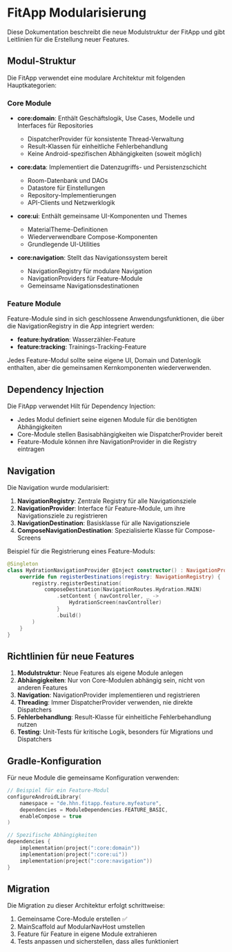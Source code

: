 # FitApp Modularisierung

Diese Dokumentation beschreibt die neue Modulstruktur der FitApp und gibt Leitlinien für die Erstellung neuer Features.

## Modul-Struktur

Die FitApp verwendet eine modulare Architektur mit folgenden Hauptkategorien:

### Core Module

- **core:domain**: Enthält Geschäftslogik, Use Cases, Modelle und Interfaces für Repositories
  - DispatcherProvider für konsistente Thread-Verwaltung
  - Result-Klassen für einheitliche Fehlerbehandlung
  - Keine Android-spezifischen Abhängigkeiten (soweit möglich)

- **core:data**: Implementiert die Datenzugriffs- und Persistenzschicht
  - Room-Datenbank und DAOs
  - Datastore für Einstellungen
  - Repository-Implementierungen
  - API-Clients und Netzwerklogik

- **core:ui**: Enthält gemeinsame UI-Komponenten und Themes
  - MaterialTheme-Definitionen
  - Wiederverwendbare Compose-Komponenten
  - Grundlegende UI-Utilities

- **core:navigation**: Stellt das Navigationssystem bereit
  - NavigationRegistry für modulare Navigation
  - NavigationProviders für Feature-Module
  - Gemeinsame Navigationsdestinationen

### Feature Module

Feature-Module sind in sich geschlossene Anwendungsfunktionen, die über die NavigationRegistry in die App integriert werden:

- **feature:hydration**: Wasserzähler-Feature
- **feature:tracking**: Trainings-Tracking-Feature

Jedes Feature-Modul sollte seine eigene UI, Domain und Datenlogik enthalten, aber die gemeinsamen Kernkomponenten wiederverwenden.

## Dependency Injection

Die FitApp verwendet Hilt für Dependency Injection:

- Jedes Modul definiert seine eigenen Module für die benötigten Abhängigkeiten
- Core-Module stellen Basisabhängigkeiten wie DispatcherProvider bereit
- Feature-Module können ihre NavigationProvider in die Registry eintragen

## Navigation

Die Navigation wurde modularisiert:

1. **NavigationRegistry**: Zentrale Registry für alle Navigationsziele
2. **NavigationProvider**: Interface für Feature-Module, um ihre Navigationsziele zu registrieren
3. **NavigationDestination**: Basisklasse für alle Navigationsziele
4. **ComposeNavigationDestination**: Spezialisierte Klasse für Compose-Screens

Beispiel für die Registrierung eines Feature-Moduls:

```kotlin
@Singleton
class HydrationNavigationProvider @Inject constructor() : NavigationProvider {
    override fun registerDestinations(registry: NavigationRegistry) {
        registry.registerDestination(
            composeDestination(NavigationRoutes.Hydration.MAIN)
                .setContent { navController, _ ->
                    HydrationScreen(navController)
                }
                .build()
        )
    }
}
```

## Richtlinien für neue Features

1. **Modulstruktur**: Neue Features als eigene Module anlegen
2. **Abhängigkeiten**: Nur von Core-Modulen abhängig sein, nicht von anderen Features
3. **Navigation**: NavigationProvider implementieren und registrieren
4. **Threading**: Immer DispatcherProvider verwenden, nie direkte Dispatchers
5. **Fehlerbehandlung**: Result-Klasse für einheitliche Fehlerbehandlung nutzen
6. **Testing**: Unit-Tests für kritische Logik, besonders für Migrations und Dispatchers

## Gradle-Konfiguration

Für neue Module die gemeinsame Konfiguration verwenden:

```kotlin
// Beispiel für ein Feature-Modul
configureAndroidLibrary(
    namespace = "de.hhn.fitapp.feature.myfeature",
    dependencies = ModuleDependencies.FEATURE_BASIC,
    enableCompose = true
)

// Spezifische Abhängigkeiten
dependencies {
    implementation(project(":core:domain"))
    implementation(project(":core:ui"))
    implementation(project(":core:navigation"))
}
```

## Migration

Die Migration zu dieser Architektur erfolgt schrittweise:

1. Gemeinsame Core-Module erstellen ✅
2. MainScaffold auf ModularNavHost umstellen
3. Feature für Feature in eigene Module extrahieren
4. Tests anpassen und sicherstellen, dass alles funktioniert